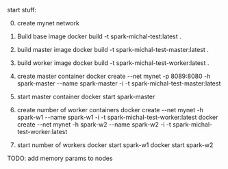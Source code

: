 start stuff:

0. create mynet network

1. Build base image
docker build -t spark-michal-test:latest .

2. build master image
docker build -t spark-michal-test-master:latest .

3. build worker image
docker build -t spark-michal-test-worker:latest .

4. create master container
docker create --net mynet -p 8089:8080 -h spark-master --name spark-master -i -t spark-michal-test-master:latest

5. start master container
docker start spark-master

6. create number of worker containers
docker create --net mynet -h spark-w1 --name spark-w1 -i -t spark-michal-test-worker:latest
docker create --net mynet -h spark-w2 --name spark-w2 -i -t spark-michal-test-worker:latest

7. start number of workers
docker start spark-w1
docker start spark-w2

TODO: add memory params to nodes